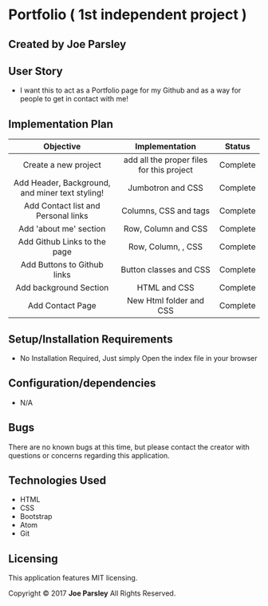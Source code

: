 # Portfolio ( 1st independent project )

## Created by Joe Parsley


## User Story

* I want this to act as a Portfolio page for my Github and as a way for people to get in contact with me!


## Implementation Plan

| Objective | Implementation | Status |
|:-------------:|:-------------:|:-------------:|
| Create a new project | add all the proper files for this project | Complete |
| Add Header, Background, and miner text styling! | Jumbotron and CSS | Complete |
| Add Contact list and Personal links | Columns, CSS and <a> tags | Complete |
| Add 'about me' section | Row, Column and CSS | Complete |
| Add Github Links to the page | Row, Column, <a>, CSS| Complete |
| Add Buttons to Github links | Button classes and CSS | Complete |
| Add background Section | HTML and CSS | Complete |
| Add Contact Page | New Html folder and CSS | Complete |

## Setup/Installation Requirements

  * No Installation Required, Just simply Open the index file in your browser


##  Configuration/dependencies

  * N/A


## Bugs
There are no known bugs at this time, but please contact the creator with questions or concerns regarding this application.


## Technologies Used

  * HTML
  * CSS
  * Bootstrap
  * Atom
  * Git


## Licensing
This application features MIT licensing.

Copyright &copy; 2017 **Joe Parsley** All Rights Reserved.
